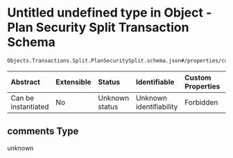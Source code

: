 # Untitled undefined type in Object - Plan Security Split Transaction Schema

```txt
Objects.Transactions.Split.PlanSecuritySplit.schema.json#/properties/comments
```



| Abstract            | Extensible | Status         | Identifiable            | Custom Properties | Additional Properties | Access Restrictions | Defined In                                                                                                                     |
| :------------------ | :--------- | :------------- | :---------------------- | :---------------- | :-------------------- | :------------------ | :----------------------------------------------------------------------------------------------------------------------------- |
| Can be instantiated | No         | Unknown status | Unknown identifiability | Forbidden         | Allowed               | none                | [PlanSecuritySplit.schema.json*](../../schema/objects/transactions/split/PlanSecuritySplit.schema.json "open original schema") |

## comments Type

unknown
